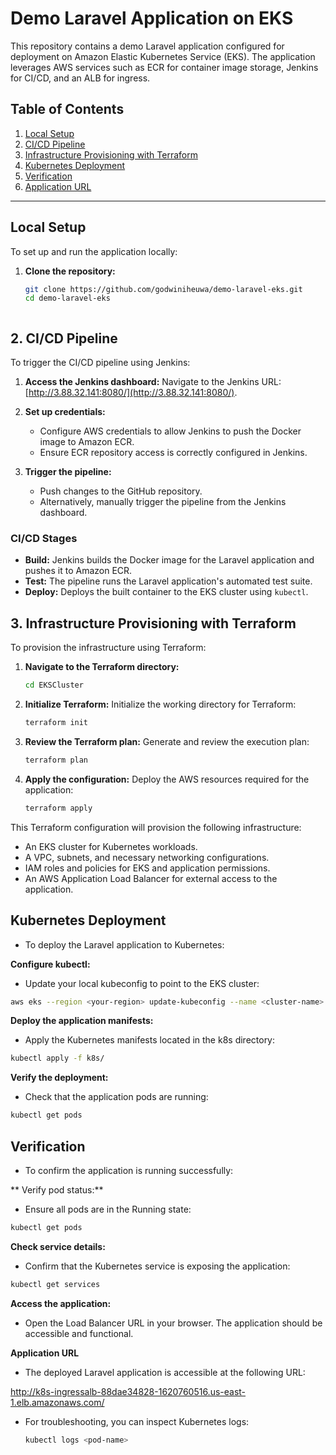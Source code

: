 # Demo Laravel Application on EKS

This repository contains a demo Laravel application configured for deployment on Amazon Elastic Kubernetes Service (EKS). The application leverages AWS services such as ECR for container image storage, Jenkins for CI/CD, and an ALB for ingress.

## Table of Contents

1. [Local Setup](#local-setup)
2. [CI/CD Pipeline](#cicd-pipeline)
3. [Infrastructure Provisioning with Terraform](#infrastructure-provisioning-with-terraform)
4. [Kubernetes Deployment](#kubernetes-deployment)
5. [Verification](#verification)
6. [Application URL](#application-url)

---

## Local Setup

To set up and run the application locally:

1. **Clone the repository:**
   ```bash
   git clone https://github.com/godwiniheuwa/demo-laravel-eks.git
   cd demo-laravel-eks



## 2. CI/CD Pipeline

To trigger the CI/CD pipeline using Jenkins:

1. **Access the Jenkins dashboard:**
   Navigate to the Jenkins URL: [http://3.88.32.141:8080/](http://3.88.32.141:8080/).

2. **Set up credentials:**
   - Configure AWS credentials to allow Jenkins to push the Docker image to Amazon ECR.
   - Ensure ECR repository access is correctly configured in Jenkins.

3. **Trigger the pipeline:**
   - Push changes to the GitHub repository.
   - Alternatively, manually trigger the pipeline from the Jenkins dashboard.

### CI/CD Stages

- **Build:** Jenkins builds the Docker image for the Laravel application and pushes it to Amazon ECR.
- **Test:** The pipeline runs the Laravel application's automated test suite.
- **Deploy:** Deploys the built container to the EKS cluster using `kubectl`.



## 3. Infrastructure Provisioning with Terraform

To provision the infrastructure using Terraform:

1. **Navigate to the Terraform directory:**
   ```bash
   cd EKSCluster

2. **Initialize Terraform:**
   Initialize the working directory for Terraform:
   ```bash
   terraform init

3. **Review the Terraform plan:**
   Generate and review the execution plan:
   ```bash
   terraform plan

4. **Apply the configuration:**
   Deploy the AWS resources required for the application:
   ```bash
   terraform apply

This Terraform configuration will provision the following infrastructure:

- An EKS cluster for Kubernetes workloads.
- A VPC, subnets, and necessary networking configurations.
- IAM roles and policies for EKS and application permissions.
- An AWS Application Load Balancer for external access to the application.

## Kubernetes Deployment
- To deploy the Laravel application to Kubernetes:

**Configure kubectl:**
   - Update your local kubeconfig to point to the EKS cluster:
   ```bash
   aws eks --region <your-region> update-kubeconfig --name <cluster-name>
   ```



**Deploy the application manifests:**
   - Apply the Kubernetes manifests located in the k8s directory:
   ```bash
   kubectl apply -f k8s/
   ```

**Verify the deployment:**
   - Check that the application pods are running:
   ```bash
   kubectl get pods
   ```

## Verification
   - To confirm the application is running successfully:

** Verify pod status:**
   - Ensure all pods are in the Running state:
   ```bash
   kubectl get pods
   ```

**Check service details:**
   - Confirm that the Kubernetes service is exposing the application:
   ```bash
   kubectl get services
   ```

**Access the application:**
   - Open the Load Balancer URL in your browser. The application should be accessible and functional.

**Application URL**
   - The deployed Laravel application is accessible at the following URL:

http://k8s-ingressalb-88dae34828-1620760516.us-east-1.elb.amazonaws.com/

- For troubleshooting, you can inspect Kubernetes logs:

   ```bash
   kubectl logs <pod-name>
   ```
